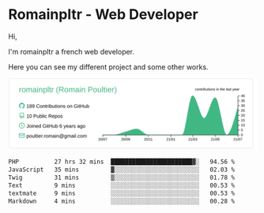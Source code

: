 # Romainpltr - Web Developer

Hi,

I'm romainpltr a french web developer.

Here you can see my different project and some other works.



[![](https://raw.githubusercontent.com/romainpltr/romainpltr/master/profile-summary-card-output/vue/0-profile-details.svg)](https://github.com/vn7n24fzkq/github-profile-summary-cards)

<!--START_SECTION:waka-->

```text
PHP          27 hrs 32 mins  ███████████████████████▓░   94.56 %
JavaScript   35 mins         ▓░░░░░░░░░░░░░░░░░░░░░░░░   02.03 %
Twig         31 mins         ▒░░░░░░░░░░░░░░░░░░░░░░░░   01.78 %
Text         9 mins          ░░░░░░░░░░░░░░░░░░░░░░░░░   00.53 %
textmate     9 mins          ░░░░░░░░░░░░░░░░░░░░░░░░░   00.53 %
Markdown     4 mins          ░░░░░░░░░░░░░░░░░░░░░░░░░   00.28 %
```

<!--END_SECTION:waka-->
